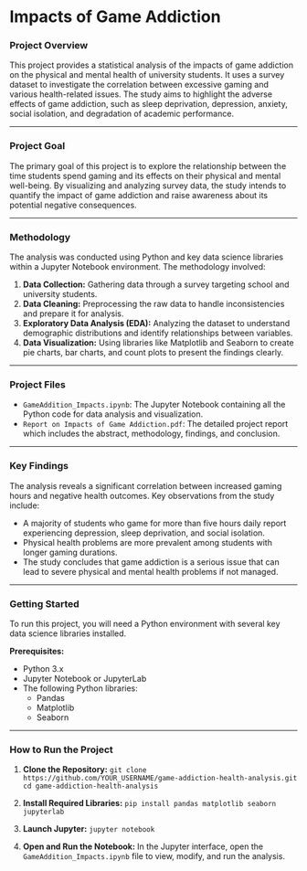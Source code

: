 # Impacts of Game Addiction

### Project Overview

This project provides a statistical analysis of the impacts of game addiction on the physical and mental health of university students. It uses a survey dataset to investigate the correlation between excessive gaming and various health-related issues. The study aims to highlight the adverse effects of game addiction, such as sleep deprivation, depression, anxiety, social isolation, and degradation of academic performance.

***

### Project Goal

The primary goal of this project is to explore the relationship between the time students spend gaming and its effects on their physical and mental well-being. By visualizing and analyzing survey data, the study intends to quantify the impact of game addiction and raise awareness about its potential negative consequences.

***

### Methodology

The analysis was conducted using Python and key data science libraries within a Jupyter Notebook environment. The methodology involved:
1.  **Data Collection:** Gathering data through a survey targeting school and university students.
2.  **Data Cleaning:** Preprocessing the raw data to handle inconsistencies and prepare it for analysis.
3.  **Exploratory Data Analysis (EDA):** Analyzing the dataset to understand demographic distributions and identify relationships between variables.
4.  **Data Visualization:** Using libraries like Matplotlib and Seaborn to create pie charts, bar charts, and count plots to present the findings clearly.

***

### Project Files

* `GameAddition_Impacts.ipynb`: The Jupyter Notebook containing all the Python code for data analysis and visualization.
* `Report on Impacts of Game Addiction.pdf`: The detailed project report which includes the abstract, methodology, findings, and conclusion.

***

### Key Findings

The analysis reveals a significant correlation between increased gaming hours and negative health outcomes. Key observations from the study include:
* A majority of students who game for more than five hours daily report experiencing depression, sleep deprivation, and social isolation.
* Physical health problems are more prevalent among students with longer gaming durations.
* The study concludes that game addiction is a serious issue that can lead to severe physical and mental health problems if not managed.

***

### Getting Started

To run this project, you will need a Python environment with several key data science libraries installed.

**Prerequisites:**
* Python 3.x
* Jupyter Notebook or JupyterLab
* The following Python libraries:
    * Pandas
    * Matplotlib
    * Seaborn

***

### How to Run the Project

1.  **Clone the Repository:**
    `git clone https://github.com/YOUR_USERNAME/game-addiction-health-analysis.git`
    `cd game-addiction-health-analysis`

2.  **Install Required Libraries:**
    `pip install pandas matplotlib seaborn jupyterlab`

3.  **Launch Jupyter:**
    `jupyter notebook`

4.  **Open and Run the Notebook:**
    In the Jupyter interface, open the `GameAddition_Impacts.ipynb` file to view, modify, and run the analysis.
